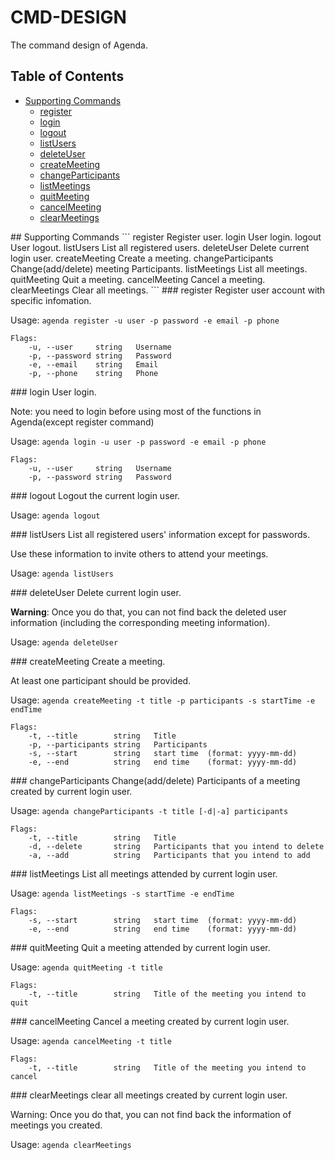 # CMD-DESIGN
The command design of Agenda.

## Table of Contents

- [Supporting Commands](#supportingCommands)
    * [register](#register)
    * [login](#login)
    * [logout](#logout)
    * [listUsers](#listUsers)
    * [deleteUser](#deleteUser)
    * [createMeeting](#createMeeting)
    * [changeParticipants](#changeParticipants)
    * [listMeetings](#listMeetings)
    * [quitMeeting](#quitMeeting)
    * [cancelMeeting](#cancelMeeting)
    * [clearMeetings](#clearMeetings)


 <span id="supportingCommands"/>
## Supporting Commands
```
register            Register user.
login               User login.
logout              User logout.
listUsers           List all registered users.
deleteUser          Delete current login user.
createMeeting       Create a meeting.
changeParticipants  Change(add/delete) meeting Participants.
listMeetings        List all meetings.
quitMeeting         Quit a meeting.
cancelMeeting       Cancel a meeting.
clearMeetings       Clear all meetings.
```

<span id="register"/>
### register
Register user account with specific infomation.

Usage: `agenda register -u user -p password -e email -p phone`

```
Flags:
    -u, --user     string   Username
    -p, --password string   Password
    -e, --email    string   Email
    -p, --phone    string   Phone
```


<span id="login"/>
### login
User login.

Note: you need to login before using most of the functions in Agenda(except register command)

Usage: `agenda login -u user -p password -e email -p phone`

```
Flags:
    -u, --user     string   Username
    -p, --password string   Password
```


<span id="logout"/>
### logout
Logout the current login user.

Usage: `agenda logout`


<span id="listUsers"/>
### listUsers
List all registered users' information except for passwords.

Use these information to invite others to attend your meetings.

Usage: `agenda listUsers`


<span id="deleteUser"/>
### deleteUser
Delete current login user.

**Warning**: Once you do that, you can not find back the deleted user information (including the corresponding meeting information).

Usage: `agenda deleteUser`


<span id="createMeeting"/>
### createMeeting
Create a meeting.

At least one participant should be provided.

Usage: `agenda createMeeting -t title -p participants -s startTime -e endTime`

```
Flags:
    -t, --title        string   Title
    -p, --participants string   Participants
    -s, --start        string   start time  (format: yyyy-mm-dd)
    -e, --end          string   end time    (format: yyyy-mm-dd)
```


<span id="changeParticipants"/>
### changeParticipants
Change(add/delete) Participants of a meeting created by current login user.

Usage: `agenda changeParticipants -t title [-d|-a] participants`

```
Flags:
    -t, --title        string   Title
    -d, --delete       string   Participants that you intend to delete
    -a, --add          string   Participants that you intend to add
```


<span id="listMeetings"/>
### listMeetings
List all meetings attended by current login user.

Usage: `agenda listMeetings -s startTime -e endTime`

```
Flags:
    -s, --start        string   start time  (format: yyyy-mm-dd)
    -e, --end          string   end time    (format: yyyy-mm-dd)
```

<span id="quitMeeting"/>
### quitMeeting
Quit a meeting attended by current login user.

Usage: `agenda quitMeeting -t title`

```
Flags:
    -t, --title        string   Title of the meeting you intend to quit
```


<span id="cancelMeeting"/>
### cancelMeeting
Cancel a meeting created by current login user.

Usage: `agenda cancelMeeting -t title`

```
Flags:
    -t, --title        string   Title of the meeting you intend to cancel
```


<span id="clearMeetings"/>
### clearMeetings
clear all meetings created by current login user.

Warning: Once you do that, you can not find back the  information of meetings you created.

Usage: `agenda clearMeetings`
